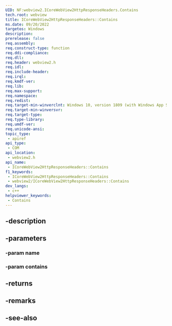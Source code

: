 ```yaml
---
UID: NF:webview2.ICoreWebView2HttpResponseHeaders.Contains
tech.root: webview
title: ICoreWebView2HttpResponseHeaders::Contains
ms.date: 09/20/2022
targetos: Windows
description: 
prerelease: false
req.assembly: 
req.construct-type: function
req.ddi-compliance: 
req.dll: 
req.header: webview2.h
req.idl: 
req.include-header: 
req.irql: 
req.kmdf-ver: 
req.lib: 
req.max-support: 
req.namespace: 
req.redist: 
req.target-min-winverclnt: Windows 10, version 1809 (with Windows App SDK 1.1 or later)
req.target-min-winversvr: 
req.target-type: 
req.type-library: 
req.umdf-ver: 
req.unicode-ansi: 
topic_type:
 - apiref
api_type:
 - COM
api_location:
 - webview2.h
api_name:
 - ICoreWebView2HttpResponseHeaders::Contains
f1_keywords:
 - ICoreWebView2HttpResponseHeaders::Contains
 - webview2/ICoreWebView2HttpResponseHeaders::Contains
dev_langs:
 - c++
helpviewer_keywords:
 - Contains
---
```


## -description

## -parameters

### -param name

### -param contains

## -returns

## -remarks

## -see-also

